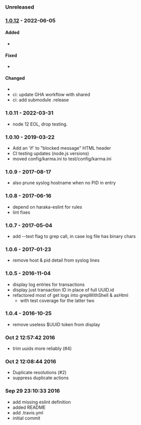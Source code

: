 
### Unreleased


### [1.0.12] - 2022-06-05

#### Added

- 

#### Fixed

- 

#### Changed

- 
- ci: update GHA workflow with shared
- ci: add submodule .release


### 1.0.11 - 2022-03-31

- node 12 EOL, drop testing.


### 1.0.10 - 2019-03-22

* Add an 'if' to "blocked message" HTML header
* CI testing updates (node.js versions)
* moved config/karma.ini to test/config/karma.ini


### 1.0.9 - 2017-08-17

* also prune syslog hostname when no PID in entry


### 1.0.8 - 2017-06-16

* depend on haraka-eslint for rules
* lint fixes


### 1.0.7 - 2017-05-04

* add --text flag to grep call, in case log file has binary chars


### 1.0.6 - 2017-01-23

* remove host & pid detail from syslog lines


### 1.0.5 - 2016-11-04

* display log entries for transactions
* display just transaction ID in place of full UUID.id
* refactored most of get logs into grepWithShell & asHtml
    * with test coverage for the latter two


### 1.0.4 - 2016-10-25

* remove useless $UUID token from display


### Oct 2 12:57:42 2016

* trim uuids more reliably (#4)


### Oct 2 12:08:44 2016

* Duplicate resolutions (#2)
* suppress duplicate actions


### Sep 29 23:10:33 2016

* add missing eslint definition
* added README
* add .travis.yml
* initial commit


[1.0.12]: https://github.com/haraka/haraka-plugin-log-reader/releases/tag/1.0.12
